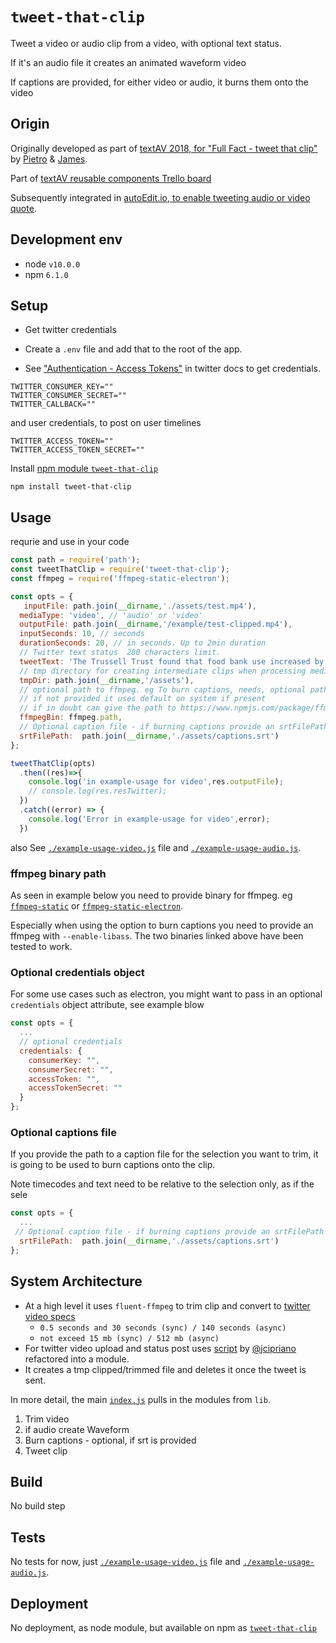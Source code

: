 # `tweet-that-clip`
Tweet a video or audio clip from a video, with optional text status.

If it's an audio file it creates an animated waveform video 

If captions are provided, for either video or audio, it burns them onto the video

## Origin

Originally developed as part of [textAV 2018, for "Full Fact - tweet that clip"](https://textav.gitbook.io/textav-event-2018/unconference-projects/full-fact-tweet-that-clip) by [Pietro](https://github.com/pietrop) & [James](https://github.com/jamesdools).
 
Part of [textAV reusable components Trello board](https://trello.com/c/HBOdqlCz)

Subsequently integrated in [autoEdit.io, to enable tweeting audio or video quote](https://github.com/OpenNewsLabs/autoEdit_2/issues/74).

## Development env

 <!-- _How to run the development environment_

_Coding style convention ref optional, eg which linter to use_

_Linting, github pre-push hook - optional_ -->

 - node `v10.0.0`
 - npm `6.1.0`

## Setup
 
- Get twitter credentials
- Create a `.env` file and add that to the root of the app.

- See ["Authentication - Access Tokens"](https://developer.twitter.com/en/docs/basics/authentication/guides/access-tokens.html) in twitter docs to get credentials. 

```
TWITTER_CONSUMER_KEY=""
TWITTER_CONSUMER_SECRET=""
TWITTER_CALLBACK=""
```

and user credentials, to post on user timelines
```
TWITTER_ACCESS_TOKEN=""
TWITTER_ACCESS_TOKEN_SECRET=""
```


Install [npm module `tweet-that-clip`](https://www.npmjs.com/package/tweet-that-clip)

```
npm install tweet-that-clip
```

## Usage

requrie and use in your code 

```js
const path = require('path');
const tweetThatClip = require('tweet-that-clip');
const ffmpeg = require('ffmpeg-static-electron');

const opts = {
   inputFile: path.join(__dirname,'./assets/test.mp4'),
  mediaType: 'video', // 'audio' or 'video'
  outputFile: path.join(__dirname,'/example/test-clipped.mp4'),
  inputSeconds: 10, // seconds
  durationSeconds: 20, // in seconds. Up to 2min duration 
  // Twitter text status  280 characters limit.
  tweetText: 'The Trussell Trust found that food bank use increased by 52% in a year in areas where Universal Credit has been rolled out. The National Audit Office observed similar findings https://fullfact.org/economy/universal-credit-driving-people-food-banks/', 
  // tmp directory for creating intermediate clips when processing media
  tmpDir: path.join(__dirname,'/assets'),
  // optional path to ffmpeg. eg To burn captions, needs, optional path to ffmpeg binary - enable libas, 
  // if not provided it uses default on system if present
  // if in doubt can give the path to https://www.npmjs.com/package/ffmpeg-static-electron
  ffmpegBin: ffmpeg.path,
  // Optional caption file - if burning captions provide an srtFilePath.
  srtFilePath:  path.join(__dirname,'./assets/captions.srt')
};

tweetThatClip(opts)
  .then((res)=>{
    console.log('in example-usage for video',res.outputFile);
    // console.log(res.resTwitter);
  })
  .catch((error) => {
    console.log('Error in example-usage for video',error);
  })
```

also See [`./example-usage-video.js`](`./example-usage-video.js`) file and [`./example-usage-audio.js`](`./example-usage-audio.js`). 


### ffmpeg binary path
As seen in example below you need to provide binary for ffmpeg. eg  [`ffmpeg-static`](https://www.npmjs.com/package/ffmpeg-static) or [`ffmpeg-static-electron`](https://www.npmjs.com/package/ffmpeg-static-electron). 

Especially when using the option to burn captions you need to provide an ffmpeg with `--enable-libass`. The two binaries linked above have been tested to work.

<!-- ### Waveform colors options

Waveform colors options, are those supported by ffmpeg, [see docs](https://ffmpeg.org/ffmpeg-utils.html#Color).

>It can be the name of a color as defined below (case insensitive match) or a [0x|#]RRGGBB[AA] sequence, possibly followed by @ and a string representing the alpha component.

> The alpha component may be a string composed by "0x" followed by an hexadecimal number or a decimal number between 0.0 and 1.0, which represents the opacity value (‘0x00’ or ‘0.0’ means completely transparent, ‘0xff’ or ‘1.0’ completely opaque). If the alpha component is not specified then ‘0xff’ is assumed.

The string ‘random’ will result in a random color.

The following names of colors are recognized:

You can see a list through 
```
ffmpeg -colors 
```

Reference list in [./ffmpeg-colors.md](./ffmpeg-colors.md). -->

### Optional credentials object
For some use cases such as electron, you might want to pass in an optional `credentials` object attribute, see example blow

```js
const opts = {
  ...
  // optional credentials 
  credentials: {
    consumerKey: "",
    consumerSecret: "",
    accessToken: "",
    accessTokenSecret: ""
  }
};
```

### Optional captions file

If you provide the path to a caption file for the selection you want to trim, it is going to be used to burn captions onto the clip.

Note timecodes and text need to be relative to the selection only, as if the sele

```js
const opts = {
  ...
 // Optional caption file - if burning captions provide an srtFilePath.
  srtFilePath:  path.join(__dirname,'./assets/captions.srt')
};
```

## System Architecture
<!-- _High level overview of "system architecture"_ -->

- At a high level it uses `fluent-ffmpeg` to trim clip and convert to [twitter video specs]( https://developer.twitter.com/en/docs/media/upload-media/uploading-media/media-best-practices) 
  - `0.5 seconds and 30 seconds (sync) / 140 seconds (async) `
  - `not exceed 15 mb (sync) / 512 mb (async)`
- For twitter video upload and status post uses [script](https://gist.github.com/jcipriano/91bff4cb4ea51c355453161b6da02986) by [@jcipriano](https://gist.github.com/jcipriano) refactored into a module.
 - It creates a tmp clipped/trimmed file and deletes it once the tweet is sent.

 In more detail, the main [`index.js`](./index.js) pulls in the modules from `lib`.


1. Trim video 
2. if audio create Waveform 
3. Burn captions - optional, if srt is provided 
4. Tweet clip  

## Build
<!-- _How to run build_ -->

No build step

## Tests
<!-- _How to carry out tests_ -->

No tests for now, just [`./example-usage-video.js`](`./example-usage-video.js`) file and [`./example-usage-audio.js`](`./example-usage-audio.js`). 
 

## Deployment
<!-- _How to deploy the code/app into test/staging/production_ -->

No deployment, as node module, but available on npm as [`tweet-that-clip`](https://www.npmjs.com/package/tweet-that-clip)


<!-- 
# TODOS

- [X] move `tweetClipHelper` to module `TweetWithVideo` to promisify module. 
- [X] index.js promisify the overall module
- [X] update PR
- [X] clean up tmp files, eg set tmp directory?


--- 
Extra

- [ ] add support for waveform colours, and mode eg line, point,p2p,cline
- [ ] add Font size as option for burn module, as well font name, and captions colours 
- [ ] ...

 -->